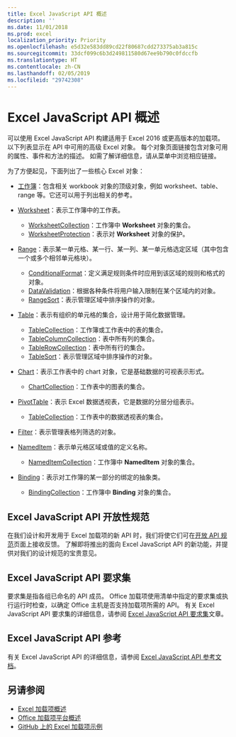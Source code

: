 ```yaml
---
title: Excel JavaScript API 概述
description: ''
ms.date: 11/01/2018
ms.prod: excel
localization_priority: Priority
ms.openlocfilehash: e5d32e583dd89cd22f80687cdd273375ab3a815c
ms.sourcegitcommit: 33dcf099c6b3d249811580d67ee9b790c0fdccfb
ms.translationtype: HT
ms.contentlocale: zh-CN
ms.lasthandoff: 02/05/2019
ms.locfileid: "29742308"
---
```

# <a name="excel-javascript-api-overview"></a>Excel JavaScript API 概述

可以使用 Excel JavaScript API 构建适用于 Excel 2016 或更高版本的加载项。 以下列表显示在 API 中可用的高级 Excel 对象。 每个对象页面链接包含对象可用的属性、事件和方法的描述。 如需了解详细信息，请从菜单中浏览相应链接。

为了方便起见，下面列出了一些核心 Excel 对象： 

- [工作簿](/javascript/api/excel/excel.workbook)：包含相关 workbook 对象的顶级对象，例如 worksheet、table、range 等。它还可以用于列出相关的参考。

- [Worksheet](/javascript/api/excel/excel.worksheet)：表示工作簿中的工作表。 
    - [WorksheetCollection](/javascript/api/excel/excel.worksheetcollection)：工作簿中 **Worksheet** 对象的集合。
    - [WorksheetProtection](/javascript/api/excel/excel.worksheetprotection)：表示对 **Worksheet** 对象的保护。

- [Range](/javascript/api/excel/excel.range)：表示某一单元格、某一行、某一列、某一单元格选定区域（其中包含一个或多个相邻单元格块）。
    - [ConditionalFormat](/javascript/api/excel/excel.conditionalformat)：定义满足规则条件时应用到该区域的规则和格式的对象。
    - [DataValidation](/javascript/api/excel/excel.datavalidation)：根据各种条件将用户输入限制在某个区域内的对象。
    - [RangeSort](/javascript/api/excel/excel.rangesort)：表示管理区域中排序操作的对象。

- [Table](/javascript/api/excel/excel.table)：表示有组织的单元格的集合，设计用于简化数据管理。
    - [TableCollection](/javascript/api/excel/excel.tablecollection)：工作簿或工作表中的表的集合。
    - [TableColumnCollection](/javascript/api/excel/excel.tablecolumncollection)：表中所有列的集合。
    - [TableRowCollection](/javascript/api/excel/excel.tablerowcollection)：表中所有行的集合。
    - [TableSort](/javascript/api/excel/excel.tablesort)：表示管理区域中排序操作的对象。

- [Chart](/javascript/api/excel/excel.chart)：表示工作表中的 chart 对象，它是基础数据的可视表示形式。
    - [ChartCollection](/javascript/api/excel/excel.chartcollection)：工作表中的图表的集合。
    
- [PivotTable](/javascript/api/excel/excel.pivottable)：表示 Excel 数据透视表，它是数据的分层分组表示。 
    - [TableCollection](/javascript/api/excel/excel.pivottablecollection)：工作表中的数据透视表的集合。

- [Filter](/javascript/api/excel/excel.filter)：表示管理表格列筛选的对象。

- [NamedItem](/javascript/api/excel/excel.nameditem)：表示单元格区域或值的定义名称。 
    - [NamedItemCollection](/javascript/api/excel/excel.nameditemcollection)：工作簿中 **NamedItem** 对象的集合。

- [Binding](/javascript/api/excel/excel.binding)：表示对工作簿的某一部分的绑定的抽象类。
    - [BindingCollection](/javascript/api/excel/excel.bindingcollection)：工作簿中 **Binding** 对象的集合。

## <a name="excel-javascript-api-open-specifications"></a>Excel JavaScript API 开放性规范

在我们设计和开发用于 Excel 加载项的新 API 时，我们将使它们可在[开放 API 规范](../openspec.md)页面上接收反馈。 了解即将推出的面向 Excel JavaScript API 的新功能，并提供对我们的设计规范的宝贵意见。

## <a name="excel-javascript-api-requirement-sets"></a>Excel JavaScript API 要求集

要求集是指各组已命名的 API 成员。 Office 加载项使用清单中指定的要求集或执行运行时检查，以确定 Office 主机是否支持加载项所需的 API。 有关 Excel JavaScript API 要求集的详细信息，请参阅 [Excel JavaScript API 要求集](../requirement-sets/excel-api-requirement-sets.md)文章。

## <a name="excel-javascript-api-reference"></a>Excel JavaScript API 参考

有关 Excel JavaScript API 的详细信息，请参阅 [Excel JavaScript API 参考文档](/javascript/api/excel)。

## <a name="see-also"></a>另请参阅

- [Excel 加载项概述](https://docs.microsoft.com/office/dev/add-ins/excel/excel-add-ins-overview)
- [Office 加载项平台概述](https://docs.microsoft.com/office/dev/add-ins/overview/office-add-ins)
- [GitHub 上的 Excel 加载项示例](https://github.com/OfficeDev?utf8=%E2%9C%93&q=Excel)
